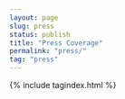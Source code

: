 ```yaml
---
layout: page
slug: press
status: publish
title: "Press Coverage"
permalink: "press/"
tag: "press"
---
```


{% include tagindex.html %}